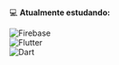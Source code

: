 💻 <b>Atualmente estudando:</b>

![Firebase](https://img.shields.io/badge/firebase-%23039BE5.svg?style=for-the-badge&logo=firebase)
<br>
![Flutter](https://img.shields.io/badge/Flutter-%2302569B.svg?style=for-the-badge&logo=Flutter&logoColor=white)  
![Dart](https://img.shields.io/badge/dart-%230175C2.svg?style=for-the-badge&logo=dart&logoColor=white)

